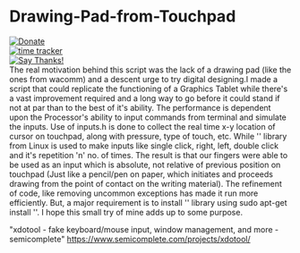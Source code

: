 # Drawing-Pad-from-Touchpad
[![Donate](https://img.shields.io/badge/Donate-PayPal-green.svg)](https://www.paypal.me/grv97)<br>
[![time tracker](https://wakatime.com/badge/github/Grv-Singh/Drawing-Pad-from-Touchpad.svg)](https://wakatime.com/badge/github/Grv-Singh/Drawing-Pad-from-Touchpad)<br>
[![Say Thanks!](https://img.shields.io/badge/Say%20Thanks-!-1EAEDB.svg)](https://saythanks.io/to/acad.grv97@gmail.com)<br>
The real motivation behind this script was the lack of a drawing pad (like the ones from wacomm) and a descent urge to try digital designing.I made a script that could replicate the functioning of a Graphics Tablet while there's a vast improvement required and a long way to go before it could stand if not at par than to the best of it's ability. The performance is dependent upon the Processor's ability to input commands from terminal and simulate the inputs. Use of inputs.h is done to collect the real time x-y location of cursor on touchpad, along with pressure, type of touch, etc. While '' library from Linux is used to make inputs like single click, right, left, double click and it's repetition 'n' no. of times. The result is that our fingers were able to be used as an input which is absolute, not relative of previous position on touchpad (Just like a pencil/pen on paper, which initiates and proceeds drawing from the point of contact on the writing material). The refinement of code, like removing uncommon exceptions has made it run more efficiently. But, a major requirement is to install '' library using sudo apt-get install ''. I hope this small try of mine adds up to some purpose.

"xdotool - fake keyboard/mouse input, window management, and more - semicomplete" https://www.semicomplete.com/projects/xdotool/
